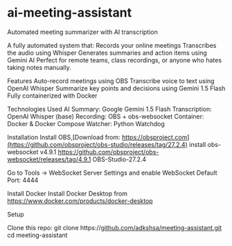 # ai-meeting-assistant
Automated meeting summarizer with AI transcription 

A fully automated system that:
Records your online meetings
Transcribes the audio using Whisper
Generates summaries and action items using Gemini AI
Perfect for remote teams, class recordings, or anyone who hates taking notes manually.

Features
Auto-record meetings using OBS
Transcribe voice to text using OpenAI Whisper
Summarize key points and decisions using Gemini 1.5 Flash
Fully containerized with Docker

Technologies Used
AI Summary: Google Gemini 1.5 Flash
Transcription: OpenAI Whisper (base)
Recording: OBS + obs-websocket
Container: Docker & Docker Compose
Watcher: Python Watchdog

Installation
Install OBS,[Download from: https://obsproject.com](https://github.com/obsproject/obs-studio/releases/tag/27.2.4)
install obs-websocket v4.9.1  https://github.com/obsproject/obs-websocket/releases/tag/4.9.1
OBS-Studio-27.2.4

Go to Tools → WebSocket Server Settings and enable WebSocket
Default Port: 4444 

Install Docker
Install Docker Desktop from https://www.docker.com/products/docker-desktop

Setup

Clone this repo:
git clone https://[github.com/adkshsa/meeting-assistant.git](https://github.com/adkshsa/ai-meeting-assistant.git)
cd meeting-assistant
